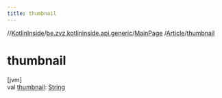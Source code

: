 ```yaml
---
title: thumbnail
---
```

//[KotlinInside](../../../../index.html)/[be.zvz.kotlininside.api.generic](../../index.html)/[MainPage](../index.html)
/[Article](index.html)/[thumbnail](thumbnail.html)

# thumbnail

[jvm]\
val [thumbnail](thumbnail.html): [String](https://kotlinlang.org/api/latest/jvm/stdlib/kotlin/-string/index.html)





